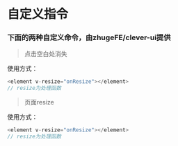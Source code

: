 # 自定义指令

### 下面的两种自定义命令，由zhugeFE/clever-ui提供

> 点击空白处消失

使用方式：
``` js
<element v-resize="onResize"></element>
// resize为处理函数
```
> 页面resize

使用方式：
``` js
<element v-resize="onResize"></element>
// resize为处理函数
```
